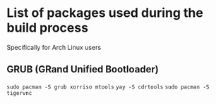 # List of packages used during the build process
Specifically for Arch Linux users

## GRUB (GRand Unified Bootloader)

`sudo pacman -S grub xorriso mtools`
`yay -S cdrtools`
`sudo pacman -S tigervnc`